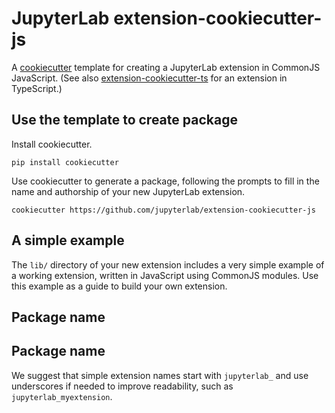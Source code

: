 # JupyterLab extension-cookiecutter-js

A [cookiecutter](https://github.com/audreyr/cookiecutter) template for creating
a JupyterLab extension in CommonJS JavaScript. (See also
[extension-cookiecutter-ts](https://github.com/jupyterlab/extension-cookiecutter-ts)
for an extension in TypeScript.)

## Use the template to create package

Install cookiecutter.

```
pip install cookiecutter
```

Use cookiecutter to generate a package, following the prompts to fill in the name and authorship of your new JupyterLab extension.

```
cookiecutter https://github.com/jupyterlab/extension-cookiecutter-js
```

## A simple example

The ``lib/`` directory of your new extension includes a very simple example of a working extension, written in JavaScript using CommonJS modules. Use this example as a guide to build your own extension.

## Package name

## Package name

We suggest that simple extension names start with `jupyterlab_` and use underscores if needed to improve readability, such as `jupyterlab_myextension`.

